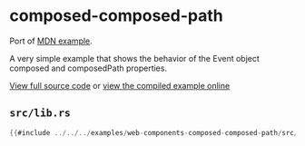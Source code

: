 # composed-composed-path

Port of [MDN example](https://github.com/mdn/web-components-examples/tree/master/composed-composed-path).

A very simple example that shows the behavior of the Event object composed and composedPath properties.

[View full source code][code] or [view the compiled example online][online]

[online]: https://rustwasm.github.io/wasm-bindgen/exbuild/web-components-composed-composed-path/
[code]: https://github.com/rustwasm/wasm-bindgen/tree/master/examples/web-components-composed-composed-path

## `src/lib.rs`

```rust
{{#include ../../../examples/web-components-composed-composed-path/src/lib.rs}}
```